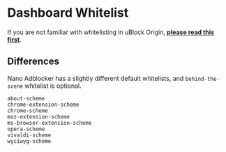 # Dashboard Whitelist

If you are not familiar with whitelisting in uBlock Origin,
[**please read this first**](https://github.com/gorhill/uBlock/wiki/Dashboard:-Whitelist).

## Differences

Nano Adblocker has a slightly different default whitelists,
and `behind-the-scene` whitelist is optional.

```
about-scheme
chrome-extension-scheme
chrome-scheme
moz-extension-scheme
ms-browser-extension-scheme
opera-scheme
vivaldi-scheme
wyciwyg-scheme
```

